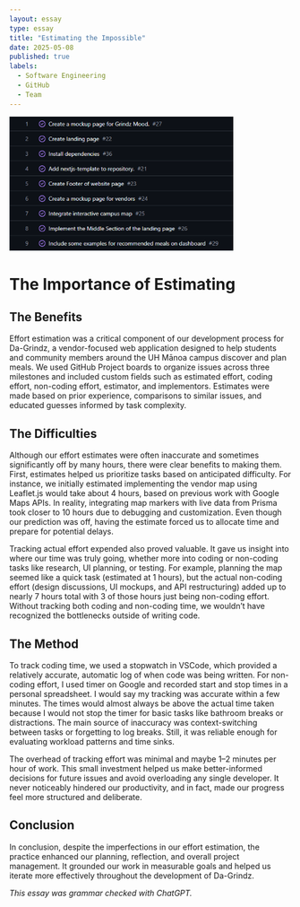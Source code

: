 ```yaml
---
layout: essay
type: essay
title: "Estimating the Impossible"
date: 2025-05-08
published: true
labels:
  - Software Engineering
  - GitHub
  - Team
---
```


<img width="400px" class="rounded" src="../img/issues.png">

# The Importance of Estimating

## The Benefits

Effort estimation was a critical component of our development process for Da-Grindz, a vendor-focused web application designed to help students and community members around the UH Mānoa campus discover and plan meals. We used GitHub Project boards to organize issues across three milestones and included custom fields such as estimated effort, coding effort, non-coding effort, estimator, and implementors. Estimates were made based on prior experience, comparisons to similar issues, and educated guesses informed by task complexity.

## The Difficulties

Although our effort estimates were often inaccurate and sometimes significantly off by many hours, there were clear benefits to making them. First, estimates helped us prioritize tasks based on anticipated difficulty. For instance, we initially estimated implementing the vendor map using Leaflet.js would take about 4 hours, based on previous work with Google Maps APIs. In reality, integrating map markers with live data from Prisma took closer to 10 hours due to debugging and customization. Even though our prediction was off, having the estimate forced us to allocate time and prepare for potential delays.

Tracking actual effort expended also proved valuable. It gave us insight into where our time was truly going, whether more into coding or non-coding tasks like research, UI planning, or testing. For example, planning the map seemed like a quick task (estimated at 1 hours), but the actual non-coding effort (design discussions, UI mockups, and API restructuring) added up to nearly 7 hours total with 3 of those hours just being non-coding effort. Without tracking both coding and non-coding time, we wouldn’t have recognized the bottlenecks outside of writing code.

## The Method

To track coding time, we used a stopwatch in VSCode, which provided a relatively accurate, automatic log of when code was being written. For non-coding effort, I used timer on Google and recorded start and stop times in a personal spreadsheet. I would say my tracking was accurate within a few minutes. The times would almost always be above the actual time taken because I would not stop the timer for basic tasks like bathroom breaks or distractions. The main source of inaccuracy was context-switching between tasks or forgetting to log breaks. Still, it was reliable enough for evaluating workload patterns and time sinks.

The overhead of tracking effort was minimal and maybe 1–2 minutes per hour of work. This small investment helped us make better-informed decisions for future issues and avoid overloading any single developer. It never noticeably hindered our productivity, and in fact, made our progress feel more structured and deliberate.

## Conclusion

In conclusion, despite the imperfections in our effort estimation, the practice enhanced our planning, reflection, and overall project management. It grounded our work in measurable goals and helped us iterate more effectively throughout the development of Da-Grindz.

*This essay was grammar checked with ChatGPT.*
